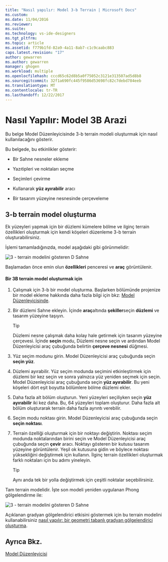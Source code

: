 ```yaml
---
title: "Nasıl yapılır: Model 3-b Terrain | Microsoft Docs"
ms.custom: 
ms.date: 11/04/2016
ms.reviewer: 
ms.suite: 
ms.technology: vs-ide-designers
ms.tgt_pltfrm: 
ms.topic: article
ms.assetid: f779b1fd-82a9-4a11-8ab7-c1c9caabc883
caps.latest.revision: "17"
author: gewarren
ms.author: gewarren
manager: ghogen
ms.workload: multiple
ms.openlocfilehash: cccd65c62d8b5a0f75052c3121e313507ad5d8b8
ms.sourcegitcommit: 32f1a690fc445f9586d53698fc82c7debd784eeb
ms.translationtype: MT
ms.contentlocale: tr-TR
ms.lasthandoff: 12/22/2017
---
```

# <a name="how-to-model-3-d-terrain"></a>Nasıl Yapılır: Model 3B Arazi
Bu belge Model Düzenleyicisinde 3-b terrain modeli oluşturmak için nasıl kullanılacağını gösterir.  
  
 Bu belgede, bu etkinlikler gösterir:  
  
-   Bir Sahne nesneler ekleme  
  
-   Yazıtipleri ve noktaları seçme  
  
-   Seçimleri çevirme  
  
-   Kullanarak **yüz ayırabilir** aracı  
  
-   Bir tasarım yüzeyine nesnesinde çerçeveleme  
  
## <a name="creating-a-3-d-terrain-model"></a>3-b terrain model oluşturma  
 Ek yüzeyleri yapmak için bir düzlemi kümelere bölme ve ilginç terrain özellikleri oluşturmak için kendi köşeleri düzenleme 3-b terrain oluşturabilirsiniz.  
  
 İşlemi tamamladığınızda, model aşağıdaki gibi görünmelidir:  
  
 ![3 &#45; terrain modelini gösteren D Sahne](../designers/media/digit-terrain-model.png "basamaklı Terrain modeli")  
  
 Başlamadan önce emin olun **özellikleri** penceresi ve **araç** görüntülenir.  
  
#### <a name="to-create-a-3-d-terrain-model"></a>Bir 3B terrain model oluşturmak için  
  
1.  Çalışmak için 3-b bir model oluşturma. Başlarken bölümünde projenize bir model ekleme hakkında daha fazla bilgi için bkz: [Model Düzenleyicisinde](../designers/model-editor.md).  
  
2.  Bir düzlemi Sahne ekleyin. İçinde **araç**altında **şekiller**seçin **düzlemi** ve tasarım yüzeyine taşıyın.  
  
    > [!TIP]
    >  Düzlemi nesne çalışmak daha kolay hale getirmek için tasarım yüzeyine çerçevesi. İçinde **seçin** modu, Düzlemi nesne seçin ve ardından Model Düzenleyicisi araç çubuğunda belirtin **çerçeve nesnesi** düğmesi.  
  
3.  Yüz seçim modunu girin. Model Düzenleyicisi araç çubuğunda seçin **seçin yüz**.  
  
4.  Düzlemi ayırabilir. Yüz seçim modunda seçimini etkinleştirmek için düzlemi bir kez seçin ve sonra yalnızca yüz yeniden seçmek için seçin. Model Düzenleyicisi araç çubuğunda seçin **yüz ayırabilir**. Bu yeni köşeleri dört eşit boyutta bölümlere bölme düzlemi ekler.  
  
5.  Daha fazla alt bölüm oluşturun. Yeni yüzeyleri seçiliyken seçin **yüz ayırabilir** iki kez daha. Bu, 64 yüzeyleri toplam oluşturur. Daha fazla alt bölüm oluşturarak terrain daha fazla ayrıntı verebilir.  
  
6.  Seçim modu noktası girin. Model Düzenleyicisi araç çubuğunda seçin **seçin noktası**.  
  
7.  Terrain özelliği oluşturmak için bir noktayı değiştirin. Noktası seçim modunda noktalarından birini seçin ve Model Düzenleyicisi araç çubuğunda seçin **çevir** aracı. Noktayı gösteren bir kutusu tasarım yüzeyine görüntülenir. Yeşil ok kutusuna gidin ve böylece noktası yüksekliğini değiştirmek için kullanın. İlginç terrain özellikleri oluşturmak farklı noktaları için bu adımı yineleyin.  
  
    > [!TIP]
    >  Aynı anda tek bir yolla değiştirmek için çeşitli noktalar seçebilirsiniz.  
  
 Tam terrain modelidir. İşte son modeli yeniden uygulanan Phong gölgelendirme ile:  
  
 ![3 &#45; terrain modelini gösteren D Sahne](../designers/media/digit-terrain-model.png "basamaklı Terrain modeli")  
  
 Açıklanan gradyan gölgelendirici etkisini göstermek için bu terrain modelini kullanabilirsiniz [nasıl yapılır: bir geometri tabanlı gradyan gölgelendirici oluşturma](../designers/how-to-create-a-geometry-based-gradient-shader.md).  
  
## <a name="see-also"></a>Ayrıca Bkz.  
 [Model Düzenleyicisi](../designers/model-editor.md)